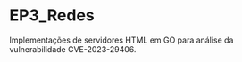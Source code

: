 # EP3_Redes
Implementações de servidores HTML em GO para análise da vulnerabilidade CVE-2023-29406.
